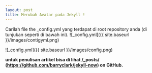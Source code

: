 ```yaml
---
layout: post
title: Merubah Avatar pada Jekyll !
---
```


Carilah file  the _config.yml  yang terdapat di root repository anda (di tunjukan seperti di bawah ini).
![_config.yml]({{ site.baseurl }}/images/contigyml.png)

![_config.yml]({{ site.baseurl }}/images/config.png)

**untuk penulisan artikel bisa di lihat  /_posts/ (https://github.com/barryclark/jekyll-now) on GitHub.**
